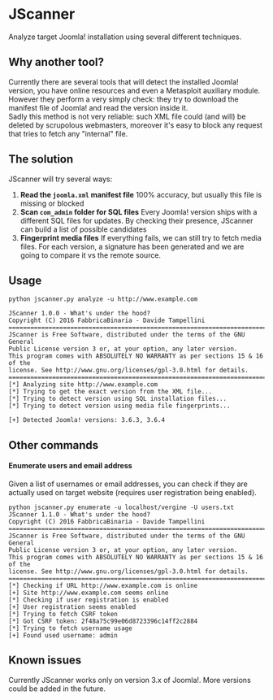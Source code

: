 # JScanner
Analyze target Joomla! installation using several different techniques.

## Why another tool?
Currently there are several tools that will detect the installed Joomla! version, you have online resources and even a Metasploit auxiliary module. However they perform a very simply check: they try to download the manifest file of Joomla! and read the version inside it.  
Sadly this method is not very reliable: such XML file could (and will) be deleted by scrupolous webmasters, moreover it's easy to block any request that tries to fetch any "internal" file.  

## The solution
JScanner will try several ways:

1. **Read the `joomla.xml` manifest file** 100% accuracy, but usually this file is missing or blocked
2. **Scan `com_admin` folder for SQL files** Every Joomla! version ships with a different SQL files for updates. By checking their presence, JScanner can build a list of possible candidates
3. **Fingerprint media files** If everything fails, we can still try to fetch media files. For each version, a signature has been generated and we are going to compare it vs the remote source.

## Usage
```
python jscanner.py analyze -u http://www.example.com

JScanner 1.0.0 - What's under the hood?
Copyright (C) 2016 FabbricaBinaria - Davide Tampellini
===============================================================================
JScanner is Free Software, distributed under the terms of the GNU General
Public License version 3 or, at your option, any later version.
This program comes with ABSOLUTELY NO WARRANTY as per sections 15 & 16 of the
license. See http://www.gnu.org/licenses/gpl-3.0.html for details.
===============================================================================
[*] Analyzing site http://www.example.com
[*] Trying to get the exact version from the XML file...
[*] Trying to detect version using SQL installation files...
[*] Trying to detect version using media file fingerprints...

[+] Detected Joomla! versions: 3.6.3, 3.6.4
```

## Other commands
#### Enumerate users and email address
Given a list of usernames or email addresses, you can check if they are actually used on target website (requires user registration being enabled).  
```
python jscanner.py enumerate -u localhost/vergine -U users.txt 
JScanner 1.1.0 - What's under the hood?
Copyright (C) 2016 FabbricaBinaria - Davide Tampellini
===============================================================================
JScanner is Free Software, distributed under the terms of the GNU General
Public License version 3 or, at your option, any later version.
This program comes with ABSOLUTELY NO WARRANTY as per sections 15 & 16 of the
license. See http://www.gnu.org/licenses/gpl-3.0.html for details.
===============================================================================
[*] Checking if URL http://www.example.com is online
[+] Site http://www.example.com seems online
[*] Checking if user registration is enabled
[+] User registration seems enabled
[*] Trying to fetch CSRF token
[*] Got CSRF token: 2f48a75c99e06d8723396c14ff2c2884
[*] Trying to fetch username usage
[+] Found used username: admin
```
## Known issues
Currently JScanner works only on version 3.x of Joomla!. More versions could be added in the future.
